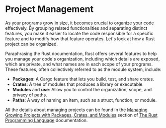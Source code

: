 # Project Management

As your programs grow in size, it becomes crucial to organize your code
effectively. By grouping related functionalities and separating distinct
features, you make it easier to locate the code responsible for a specific
feature and to modify how that feature operates. Let's look at how a Rust
project can be organized.

Paraphrasing the Rust documentation, Rust offers several features to help you
manage your code's organization, including which details are exposed, which are
private, and what names are in each scope of your programs. These features,
often collectively referred to as the module system, include:

- **Packages**: A Cargo feature that lets you build, test, and share crates.
- **Crates**: A tree of modules that produces a library or executable.
- **Modules** and **use**: Allow you to control the organization, scope, and
  privacy of paths.
- **Paths**: A way of naming an item, such as a struct, function, or module.

All the details about managing projects can be found in the
[Managing Growing Projects with Packages, Crates, and Modules] section of
[The Rust Programming Language] documentation.

[managing growing projects with packages, crates, and modules]: https://doc.rust-lang.org/book/ch07-00-managing-growing-projects-with-packages-crates-and-modules.html#managing-growing-projects-with-packages-crates-and-modules
[the rust programming language]: https://doc.rust-lang.org/book/title-page.html
